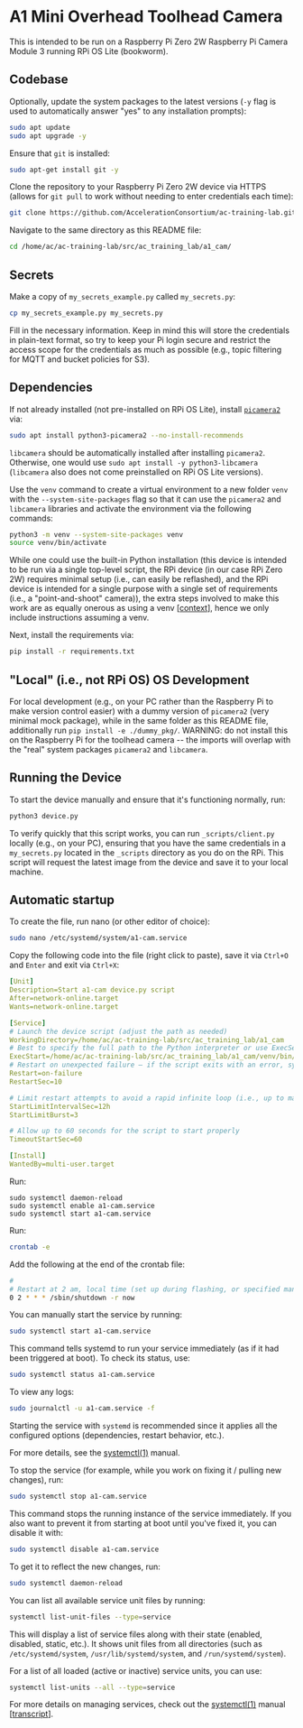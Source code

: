 # A1 Mini Overhead Toolhead Camera

This is intended to be run on a Raspberry Pi Zero 2W Raspberry Pi Camera
Module 3 running RPi OS Lite (bookworm).

## Codebase

Optionally, update the system packages to the latest versions (`-y` flag is used to automatically answer "yes" to any installation prompts):
```bash
sudo apt update
sudo apt upgrade -y
```

Ensure that `git` is installed:
```bash
sudo apt-get install git -y
```

Clone the repository to your Raspberry Pi Zero 2W device via HTTPS (allows for `git pull` to work without needing to enter credentials each time):

```bash
git clone https://github.com/AccelerationConsortium/ac-training-lab.git
```

Navigate to the same directory as this README file:

```bash
cd /home/ac/ac-training-lab/src/ac_training_lab/a1_cam/
```

## Secrets

Make a copy of `my_secrets_example.py` called `my_secrets.py`:
```bash
cp my_secrets_example.py my_secrets.py
```

Fill in the necessary information. Keep in mind this will store the credentials in plain-text format, so try to keep your Pi login secure and restrict the access scope for the credentials as much as possible (e.g., topic filtering for MQTT and bucket policies for S3).

## Dependencies

If not already installed (not pre-installed on RPi OS Lite), install [`picamera2`](https://github.com/raspberrypi/picamera2) via:

```bash
sudo apt install python3-picamera2 --no-install-recommends
```

`libcamera` should be automatically installed after installing `picamera2`. Otherwise, one would use `sudo apt install -y python3-libcamera` (`libcamera` also does not come preinstalled on RPi OS Lite versions).

Use the `venv` command to create a virtual environment to a new folder `venv` with the `--system-site-packages` flag so that it can use the `picamera2` and `libcamera` libraries and activate the environment via the following commands:

```bash
python3 -m venv --system-site-packages venv
source venv/bin/activate
```

While one could use the built-in Python installation (this device is intended to be run via a single top-level script, the RPi device (in our case RPi Zero 2W) requires minimal setup (i.e., can easily be reflashed), and the RPi device is intended for a single purpose with a single set of requirements (i.e., a "point-and-shoot" camera)), the extra steps involved to make this work are as equally onerous as using a venv [[context](https://github.com/AccelerationConsortium/ac-training-lab/pull/178#issuecomment-2730490626)], hence we only include instructions assuming a venv.

Next, install the requirements via:

```bash
pip install -r requirements.txt
```

## "Local" (i.e., not RPi OS) OS Development

For local development (e.g., on your PC rather than the Raspberry Pi to make version control easier) with a dummy version of `picamera2` (very minimal mock package), while in the same folder as this README file, additionally run `pip install -e ./dummy_pkg/`. WARNING: do not install this on the Raspberry Pi for the toolhead camera -- the imports will overlap with the "real" system packages `picamera2` and `libcamera`.

## Running the Device

To start the device manually and ensure that it's functioning normally, run:

```bash
python3 device.py
```

To verify quickly that this script works, you can run `_scripts/client.py` locally (e.g., on your PC), ensuring that you have the same credentials in a `my_secrets.py` located in the `_scripts` directory as you do on the RPi. This script will request the latest image from the device and save it to your local machine.

## Automatic startup

To create the file, run nano (or other editor of choice):

```bash
sudo nano /etc/systemd/system/a1-cam.service
```

Copy the following code into the file (right click to paste), save it via `Ctrl+O` and `Enter` and exit via `Ctrl+X`:

```yaml
[Unit]
Description=Start a1-cam device.py script
After=network-online.target
Wants=network-online.target

[Service]
# Launch the device script (adjust the path as needed)
WorkingDirectory=/home/ac/ac-training-lab/src/ac_training_lab/a1_cam
# Best to specify the full path to the Python interpreter or use ExecSearchPath
ExecStart=/home/ac/ac-training-lab/src/ac_training_lab/a1_cam/venv/bin/python3 device.py
# Restart on unexpected failure – if the script exits with an error, systemd will restart it
Restart=on-failure
RestartSec=10

# Limit restart attempts to avoid a rapid infinite loop (i.e., up to max 9 times per day, assuming a StartLimitBurst of 3)
StartLimitIntervalSec=12h
StartLimitBurst=3

# Allow up to 60 seconds for the script to start properly
TimeoutStartSec=60

[Install]
WantedBy=multi-user.target
```

Run:
```
sudo systemctl daemon-reload
sudo systemctl enable a1-cam.service
sudo systemctl start a1-cam.service
```

Run:

```bash
crontab -e
```

Add the following at the end of the crontab file:

```bash
#
# Restart at 2 am, local time (set up during flashing, or specified manually via e.g., `sudo timedatectl set-timezone America/New_York`)
0 2 * * * /sbin/shutdown -r now
```

You can manually start the service by running:

```bash
sudo systemctl start a1-cam.service
```

This command tells systemd to run your service immediately (as if it had been triggered at boot). To check its status, use:

```bash
sudo systemctl status a1-cam.service
```

To view any logs:

```bash
sudo journalctl -u a1-cam.service -f
```

Starting the service with `systemd` is recommended since it applies all the configured options (dependencies, restart behavior, etc.).

For more details, see the [systemctl(1)](https://www.freedesktop.org/software/systemd/man/systemctl.html) manual.


To stop the service (for example, while you work on fixing it / pulling new changes), run:

```bash
sudo systemctl stop a1-cam.service
```

This command stops the running instance of the service immediately. If you also want to prevent it from starting at boot until you've fixed it, you can disable it with:

```bash
sudo systemctl disable a1-cam.service
```

To get it to reflect the new changes, run:

```bash
sudo systemctl daemon-reload
```

You can list all available service unit files by running:

```bash
systemctl list-unit-files --type=service
```

This will display a list of service files along with their state (enabled, disabled, static, etc.). It shows unit files from all directories (such as `/etc/systemd/system`, `/usr/lib/systemd/system`, and `/run/systemd/system`).

For a list of all loaded (active or inactive) service units, you can use:

```bash
systemctl list-units --all --type=service
```

For more details on managing services, check out the [systemctl(1)](https://www.freedesktop.org/software/systemd/man/systemctl.html) manual [[transcript](https://chatgpt.com/share/67da116e-184c-8006-99b3-a49fc08eb1bb)].



<!-- While a virtual environment on RPi OS Lite will give you pip, this does not come preinstalled on the built-in Python on RPi OS Lite. To install pip, run:
```bash
sudo apt install python3-pip -y
```
> NOTE: The `-y` flag is used to automatically answer "yes" to any installation prompts. -->
